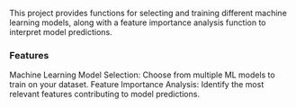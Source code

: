 This project provides functions for selecting and training different machine learning models, along with a feature importance analysis function to interpret model predictions.

### Features
Machine Learning Model Selection: Choose from multiple ML models to train on your dataset.
Feature Importance Analysis: Identify the most relevant features contributing to model predictions.
